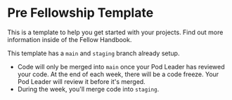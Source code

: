 # Pre Fellowship Template

This is a template to help you get started with your projects. Find out more information inside of the Fellow Handbook.

This template has a `main` and `staging` branch already setup. 

- Code will only be merged into `main` once your Pod Leader has reviewed your code. At the end of each week, there will be a code freeze. Your Pod Leader will review it before it's merged.
- During the week, you'll merge code into `staging`. 
